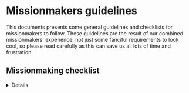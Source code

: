 # Missionmakers guidelines

This documents presents some general guidelines and checklists for missionmakers to follow.
These guidelines are the result of our combined missionmakers' experience, not just some fanciful requirements to look cool, so please read carefully as this can save us all lots of time and frustration.

## Missionmaking checklist

<details>

### General advice

- Check your mods are up to date
- Make sure you're using the correct modlist (ie remove whatever additional mods you may be using client-side)
- If you are making a long mission (several main objectives), do a multiplayer test every time you complete a major section, test on loacl host multiplayer then get a server admin to upload to one of our dedicated servers for further testing. ( things behave diffrrently between editor and dedicated server)
- If you don’t have direct access to the server ask either Compton, Ollo, Wonko or Miller
- We don’t want a server test to be run at 5 PM day of, always try and get a server test done as far in advance as you practically can (two days is a good compromise)
- Have you set a particular time for your mission to start in game ?
- Do not have long periods of inactivity because of driving, flying or boating long distances, people do not join to play walking simulator, anything longer than 5 mins is to long.
- Keep role play to a minimum, people join to shoot & blow shit up, there are other games for role play.
- Try and bring emersion to the mission with appropriate music, weather or use of civilians, just slapping down enemy AI and say walk here kill that, dose not make a mission worthy of peoples Saturday evenings, be creative, not all missions need to be large scale constant engaments but they do need to keep interest in the mission. To much time travelling or doing stuff that is not directly related to shooting & blowing shit up is going to drop peoples attention and interest in the mission.
- Always try and be realistic in what the mission is and how it would be carried out in real life, but balanced with what is possible in Arma and what is fun for people to be doing on their Saturday evening.
- Respawning should be via heli insert or use the MARRs system or anything similar that is not just teleporting people straight back, that said sometimes we do need to do that, but it should not be the default method. (If you have not set up the MARRs system yet please contact Ollo, Stone, Wonko)
- Newer mission makers should get either Compton, Miller, Ollo or Wonko to have a look at their mission to make sure there are no gameplay issues from overlooking something in the gameplay that could cuase mission failure.
  
### In-game

- Load in the add-on on settings
- If you wish an add-on setting to be changed, bring it up to your CO
- Under `Attributes > Settings > General > Misc`, tick `Binarise the scenario file & editable objects (zeus)`
- Under `Attributes > Settings > General > Multiplayer > Lobby`, untick `Enable AI`
- Under `Attributes > Settings > General > Multiplayer > Respawn` select `Respawn on custom position` then select `Select respawn position` then set the respawn delay to 5 seconds
  
</details>
